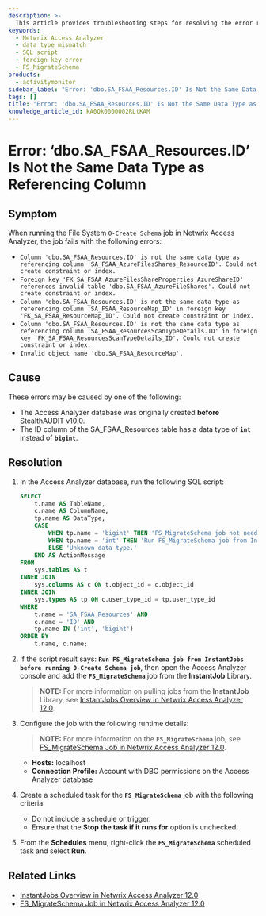 ```yaml
---
description: >-
  This article provides troubleshooting steps for resolving the error related to data type mismatches in the Netwrix Access Analyzer.
keywords:
  - Netwrix Access Analyzer
  - data type mismatch
  - SQL script
  - foreign key error
  - FS_MigrateSchema
products:
  - activitymonitor
sidebar_label: "Error: 'dbo.SA_FSAA_Resources.ID' Is Not the Same Data Type as Referencing Column"
tags: []
title: "Error: 'dbo.SA_FSAA_Resources.ID' Is Not the Same Data Type as Referencing Column"
knowledge_article_id: kA0Qk0000002RLtKAM
---
```


# Error: ‘dbo.SA_FSAA_Resources.ID’ Is Not the Same Data Type as Referencing Column

## Symptom

When running the File System `0-Create Schema` job in Netwrix Access Analyzer, the job fails with the following errors:

- `Column 'dbo.SA_FSAA_Resources.ID' is not the same data type as referencing column 'SA_FSAA_AzureFilesShares_ResourceID'. Could not create constraint or index.`
- `Foreign key 'FK_SA_FSAA_AzureFilesShareProperties_AzureShareID' references invalid table 'dbo.SA_FSAA_AzureFileShares'. Could not create constraint or index.`
- `Column 'dbo.SA_FSAA_Resources.ID' is not the same data type as referencing column 'SA_FSAA_ResourceMap_ID' in foreign key 'FK_SA_FSAA_ResourceMap_ID'. Could not create constraint or index.`
- `Column 'dbo.SA_FSAA_Resources.ID' is not the same data type as referencing column 'SA_FSAA_ResourcesScanTypeDetails.ID' in foreign key 'FK_SA_FSAA_ResourcesScanTypeDetails_ID'. Could not create constraint or index.`
- `Invalid object name 'dbo.SA_FSAA_ResourceMap'.`

## Cause

These errors may be caused by one of the following:

- The Access Analyzer database was originally created **before** StealthAUDIT v10.0.
- The ID column of the SA_FSAA_Resources table has a data type of **`int`** instead of **`bigint`**.

## Resolution

1. In the Access Analyzer database, run the following SQL script:

   ```sql
   SELECT 
       t.name AS TableName,
       c.name AS ColumnName,
       tp.name AS DataType,
       CASE 
           WHEN tp.name = 'bigint' THEN 'FS_MigrateSchema job not needed.'
           WHEN tp.name = 'int' THEN 'Run FS_MigrateSchema job from InstantJobs before running 0.CreateSchema job.'
           ELSE 'Unknown data type.'
       END AS ActionMessage
   FROM 
       sys.tables AS t
   INNER JOIN 
       sys.columns AS c ON t.object_id = c.object_id
   INNER JOIN 
       sys.types AS tp ON c.user_type_id = tp.user_type_id
   WHERE 
       t.name = 'SA_FSAA_Resources' AND 
       c.name = 'ID' AND
       tp.name IN ('int', 'bigint')
   ORDER BY 
       t.name, c.name;
   ```

2. If the script result says: **`Run FS_MigrateSchema job from InstantJobs before running 0-Create Schema job`**, then open the Access Analyzer console and add the **`FS_MigrateSchema`** job from the **InstantJob** Library.

   > **NOTE:** For more information on pulling jobs from the **InstantJob** Library, see [InstantJobs Overview in Netwrix Access Analyzer 12.0](/docs/accessanalyzer/12.0/admin/jobs/instantjobs/overview).

3. Configure the job with the following runtime details:

   > **NOTE:** For more information on the **`FS_MigrateSchema`** job, see [FS_MigrateSchema Job in Netwrix Access Analyzer 12.0](/docs/accessanalyzer/12.0/admin/jobs/instantjobs/fs_migrateschema).

   - **Hosts:** localhost
   - **Connection Profile:** Account with DBO permissions on the Access Analyzer database

4. Create a scheduled task for the **`FS_MigrateSchema`** job with the following criteria:

   - Do not include a schedule or trigger.
   - Ensure that the **Stop the task if it runs for** option is unchecked.

5. From the **Schedules** menu, right-click the **`FS_MigrateSchema`** scheduled task and select **Run**.

## Related Links

- [InstantJobs Overview in Netwrix Access Analyzer 12.0](/docs/accessanalyzer/12.0/admin/jobs/instantjobs/overview)
- [FS_MigrateSchema Job in Netwrix Access Analyzer 12.0](/docs/accessanalyzer/12.0/admin/jobs/instantjobs/fs_migrateschema)